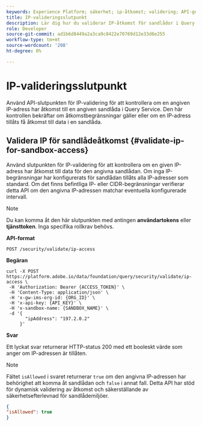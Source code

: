 ```yaml
---
keywords: Experience Platform; säkerhet; ip-åtkomst; validering; API-guide; frågetjänst; IP-verifiering
title: IP-valideringsslutpunkt
description: Lär dig hur du validerar IP-åtkomst för sandlådor i Query Service med hjälp av API-slutpunkten för IP-validering.
role: Developer
source-git-commit: ad1b6d8449a2a3ca9c8422e70769d12e33d8e255
workflow-type: tm+mt
source-wordcount: '208'
ht-degree: 0%

---
```


# IP-valideringsslutpunkt

Använd API-slutpunkten för IP-validering för att kontrollera om en angiven IP-adress har åtkomst till en angiven sandlåda i Query Service. Den här kontrollen bekräftar om åtkomstbegränsningar gäller eller om en IP-adress tillåts få åtkomst till data i en sandlåda.

## Validera IP för sandlådeåtkomst {#validate-ip-for-sandbox-access}

Använd slutpunkten för IP-validering för att kontrollera om en given IP-adress har åtkomst till data för den angivna sandlådan. Om inga IP-begränsningar har konfigurerats för sandlådan tillåts alla IP-adresser som standard. Om det finns befintliga IP- eller CIDR-begränsningar verifierar detta API om den angivna IP-adressen matchar eventuella konfigurerade intervall.

>[!NOTE]
>
>Du kan komma åt den här slutpunkten med antingen **användartokens** eller **tjänsttoken**. Inga specifika rollkrav behövs.

**API-format**

```http
POST /security/validate/ip-access
```

**Begäran**

```shell
curl -X POST https://platform.adobe.io/data/foundation/query/security/validate/ip-access \
 -H 'Authorization: Bearer {ACCESS_TOKEN}' \
 -H 'Content-Type: application/json' \
 -H 'x-gw-ims-org-id: {ORG_ID}' \
 -H 'x-api-key: {API_KEY}' \
 -H 'x-sandbox-name: {SANDBOX_NAME}' \
 -d '{
       "ipAddress": "197.2.0.2"
     }'
```

**Svar**

Ett lyckat svar returnerar HTTP-status 200 med ett booleskt värde som anger om IP-adressen är tillåten.

>[!NOTE]
>
>Fältet `isAllowed` i svaret returnerar `true` om den angivna IP-adressen har behörighet att komma åt sandlådan och `false` i annat fall. Detta API har stöd för dynamisk validering av åtkomst och säkerställande av säkerhetsefterlevnad för sandlådemiljöer.

```json
{
"isAllowed": true
}
```
